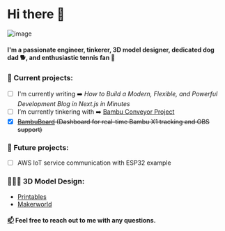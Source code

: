 # Hi there 👋 
![image](https://komarev.com/ghpvc/?username=T0NYZ0&style=flat-square")
#### I'm a passionate engineer, tinkerer, 3D model designer, dedicated dog dad 🐕, and enthusiastic tennis fan 🎾


### 🚀 Current projects:
- [ ] I'm currently writing ➡️ *How to Build a Modern, Flexible, and Powerful Development Blog in Next.js in Minutes*
- [ ] I’m currently tinkering with ➡️ [Bambu Conveyor Project](https://t0nyz.com/projects/bambuconveyor)
- [x] ~~[BambuBoard](https://t0nyz.com/projects/bambuboard) (Dashboard for real-time Bambu X1 tracking and OBS support)~~

### 🔮 Future projects:
- [ ] AWS IoT service communication with ESP32 example


### 👨🏻‍🔬 3D Model Design:
- [Printables](https://www.printables.com/@tonyz)
- [Makerworld](https://makerworld.com/en/@t0nyz)


#### [📫](mailto:tonyz@outlook.com) Feel free to reach out to me with any questions. 

